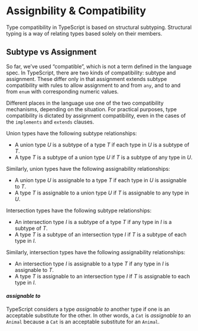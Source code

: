 # Assignbility & Compatibility

Type compatibility in TypeScript is based on structural subtyping. Structural typing is a way of relating types based solely on their members.

## Subtype vs Assignment

So far, we’ve used “compatible”, which is not a term defined in the language spec. In TypeScript, there are two kinds of compatibility: subtype and assignment. These differ only in that assignment extends subtype compatibility with rules to allow assignment to and from `any`, and to and from `enum` with corresponding numeric values.

Different places in the language use one of the two compatibility mechanisms, depending on the situation. For practical purposes, type compatibility is dictated by assignment compatibility, even in the cases of the `implements` and `extends` clauses.



Union types have the following subtype relationships:

- A union type *U* is a subtype of a type *T* if each type in *U* is a subtype of *T*.
- A type *T* is a subtype of a union type *U* if *T* is a subtype of any type in *U*.

Similarly, union types have the following assignability relationships:

- A union type *U* is assignable to a type *T* if each type in *U* is assignable to *T*.
- A type *T* is assignable to a union type *U* if *T* is assignable to any type in *U*.

Intersection types have the following subtype relationships:

- An intersection type *I* is a subtype of a type *T* if any type in *I* is a subtype of *T*.
- A type *T* is a subtype of an intersection type *I* if *T* is a subtype of each type in *I*.

Similarly, intersection types have the following assignability relationships:

- An intersection type *I* is assignable to a type *T* if any type in *I* is assignable to *T*.
- A type *T* is assignable to an intersection type *I* if *T* is assignable to each type in *I*.

#### *assignable to*

TypeScript considers a type *assignable to* another type if one is an acceptable substitute for the other. In other words, a `Cat` is *assignable to* an `Animal` because a `Cat` is an acceptable substitute for an `Animal`.

